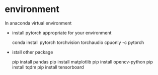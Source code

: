# environment
In anaconda virtual environment

* install pytorch appropriate for your environment


    conda install pytorch torchvision torchaudio cpuonly -c pytorch


* istall other package


    pip install pandas
    pip install matplotlib
    pip install opencv-python
    pip install tqdm
    pip install tensorboard

  
